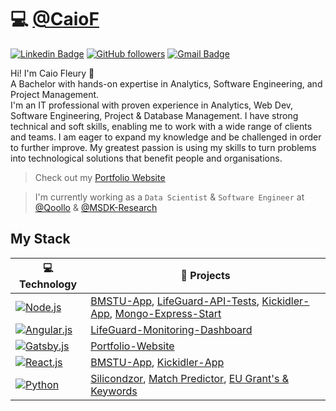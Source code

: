 # 💻 [@CaioF](https://caiof.github.io)

[![Linkedin Badge](https://img.shields.io/badge/-Caio%20Fleury-blue?style=social&logo=Linkedin&logoColor=blue&link=https://www.linkedin.com/in/caio-fleury/)](https://www.linkedin.com/in/caio-fleury/) [![GitHub followers](https://img.shields.io/github/followers/CaioF?label=follow&style=social)](https://github.com/CaioF/?tab=follow) [![Gmail Badge](https://img.shields.io/badge/-caio.fleury.r-red?style=social&logo=Gmail&logoColor=red&link=mailto:caio.fleury.r@gmail.com)](mailto:caio.fleury.r@gmail.com) 


Hi! I'm Caio Fleury 👋    
A Bachelor with hands-on expertise in Analytics, Software Engineering, and Project Management.    
I'm an IT professional with proven experience in Analytics, Web Dev, Software Engineering, Project & Database Management. I have strong technical and soft skills, enabling me to work with a wide range of clients and teams. I am eager to expand my knowledge and be challenged in order to further improve. My greatest passion is using my skills to turn problems into technological solutions that benefit people and organisations.  

>    Check out my [Portfolio Website](https://caiof.github.io)

>    I'm currently working as a `Data Scientist` & `Software Engineer` at [@Qoollo](https://github.com/qoollo) & [@MSDK-Research](http://msdk-research.com/)    



## My Stack

| 💻 **Technology** | 🚀 **Projects** |
|-|-|
| [![Node.js](https://img.shields.io/static/v1?label=&message=Node.js&color=47d147&logo=node.js&logoColor=FFFFFF)](https://nodejs.org/en/) | [BMSTU-App](https://github.com/CaioF/bmstu-app), [LifeGuard-API-Tests](https://lab.qoollo.com/lifeguard/backend/api-tests), [Kickidler-App](https://github.com/CaioF/kickidler-app), [Mongo-Express-Start](https://github.com/CaioF/mongo-express-start) |
| [![Angular.js](https://img.shields.io/static/v1?label=&message=Angular.js&color=B52E31&logo=angular&logoColor=FFFFFF)](https://angular.io/) | [LifeGuard-Monitoring-Dashboard](https://lab.qoollo.com/lifeguard/frontend/monitoring-dashboard) |
| [![Gatsby.js](https://img.shields.io/static/v1?label=&message=Gatsby.js&color=663399&logo=gatsby&logoColor=FFFFFF)](https://angular.io/) | [](https://github.com/CaioF/) [Portfolio-Website](https://github.com/CaioF/CaioF.github.io) |
| [![React.js](https://img.shields.io/static/v1?label=&message=React.js&color=61dbfb&logo=react&logoColor=FFFFFF)](https://developer.mozilla.org/en-US/docs/Web/JavaScript) | [BMSTU-App](https://github.com/CaioF/bmstu-app), [Kickidler-App](https://github.com/CaioF/kickidler-app) |
| [![Python](https://img.shields.io/static/v1?label=&message=Python&color=3C78A9&logo=python&logoColor=FFFFFF)](https://www.python.org/) | [Silicondzor](https://github.com/CaioF/Silicondzor), [Match Predictor](https://drive.google.com/file/d/1LeRiJix-tWuDQ_pxP7NO_KzwKDHSWuPv/view), [EU Grant's & Keywords](https://www.kaggle.com/caiofleury/dataset-construction) |
